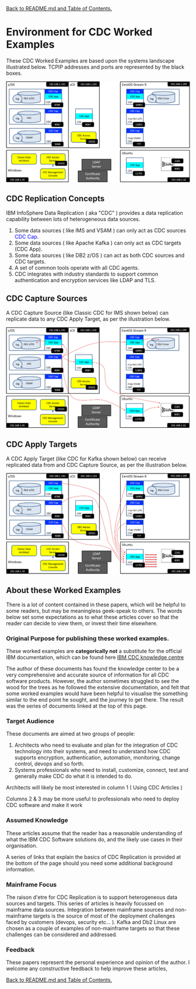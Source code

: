[Back to README.md and Table of Contents.](README.md)

# Environment for CDC Worked Examples
These CDC Worked Examples are based upon the systems landscape illustrated below. TCPIP addresses and ports are represented by the black boxes.

![CDC Landscape for Worked Examples](images/cdc/cdc_landscape.PNG)

## CDC Replication Concepts

IBM InfoSphere Data Replication ( aka "CDC" ) provides a data replication capability between lots of heterogeneous data sources. 

1. Some data sources ( like IMS and VSAM ) can only act as CDC sources <span style="color:blue">CDC Cap</span>.
2. Some data sources ( like Apache Kafka ) can only act as CDC targets (CDC App).
3. Some data sources ( like DB2 z/OS ) can act as both CDC sources and CDC targets.
4. A set of common tools operate with all CDC agents.
5. CDC integrates with industry standards to support common authentication and encryption services like LDAP and TLS.

## CDC Capture Sources

A CDC Capture Source (like Classic CDC for IMS shown below) can replicate data to any CDC Apply Target, as per the illustration below.

![CDC Capture Sources](images/cdc/cdc_landscapeC.PNG)


## CDC Apply Targets

A CDC Apply Target (like CDC for Kafka shown below) can receive replicated data from and CDC Capture Source, as per the illustration below.

![CDC Capture Sources](images/cdc/cdc_landscapeA.PNG)


## About these Worked Examples

There is a lot of content contained in these papers, which will be helpful to some readers, but may be meaningless geek-speak to others. 
The words below set some expectations as to what these articles cover so that the reader can decide to view them, or invest their time elsewhere. 

<h3>Original Purpose for publishing these worked examples.</h3>
<p>These worked examples are <b>categorically not</b> a substitute for the official IBM documentation, which 
can be found here <a href="https://www.ibm.com/docs/en/idr/11.4.0?topic=change-data-capture-cdc-replication">IBM CDC knowledge centre</a></p>

<p>The author of these documents has found the knowledge center to be a very comprehensive and accurate source of information for all CDC software products.
However, the author sometimes struggled to see the wood for the trees as he followed the extensive documentation, and felt that some worked examples would 
have been helpful to visualise the something similar to the end point he sought, and the journey to get there. The result was the series of documents linked at the 
top of this page.</p>
 
<h3>Target Audience</h3>
<p>These documents are aimed at two groups of people:</p>
<ol>
<li>Architects who need to evaluate and plan for the integration of CDC technology into their systems, and need to understand how CDC supports encryption, authentication, automation, monitoring, change control, devops and so forth.
<li>Systems professionals who need to install, customize, connect, test and generally make CDC do what it is intended to do.
</ol>

<p>Architects will likely be most interested in column 1 ( Using CDC Articles )</p>
<p>Columns 2 & 3 may be more useful to professionals who need to deploy CDC software and make it work</p>

<h3>Assumed Knowledge</h3>
<p>These articles assume that the reader has a reasonable understanding of what the IBM CDC Software solutions do, and the likely use cases in their organisation.</p>
<p>A series of links that explain the basics of CDC Replication is provided at the bottom of the page should you need some additional background information.</p>

<h3>Mainframe Focus</h3>
<p>The raison d'etre for CDC Replication is to support heterogeneous data sources and targets. 
This series of articles is heavily focussed on mainframe data sources. 
Integration between mainframe sources and non-mainframe targets is the source of most of the deployment challenges faced by customers (devops, security etc... ). 
Kafka and Db2 Linux are chosen as a couple of examples of non-mainframe targets so that these challenges can be considered and addressed.</p>

<h3>Feedback</h3> 
<p>These papers represent the personal experience and opinion of the author. I welcome any constructive feedback to help improve these articles,</p>

[Back to README.md and Table of Contents.](README.md)
